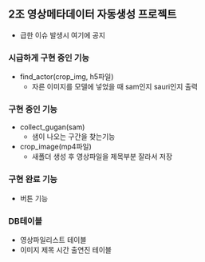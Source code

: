 ## 2조 영상메타데이터 자동생성 프로젝트
* 급한 이슈 발생시 여기에 공지

### 시급하게 구현 중인 기능
* find_actor(crop_img, h5파일)
  * 자른 이미지를 모델에 넣었을 때 sam인지 sauri인지 출력

### 구현 중인 기능
* collect_gugan(sam)
  * 샘이 나오는 구간을 찾는기능
* crop_image(mp4파일)
  * 새폴더 생성 후 영상파일을 제목부분 잘라서 저장

### 구현 완료 기능
* 버튼 기능

### DB테이블
* 영상파일리스트 테이블
* 이미지 제목 시간 출연진 테이블
